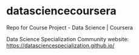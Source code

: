 datasciencecoursera
===================

Repo for Course Project - Data Science | Coursera

Data Science Specialization Community website: https://datasciencespecialization.github.io/
